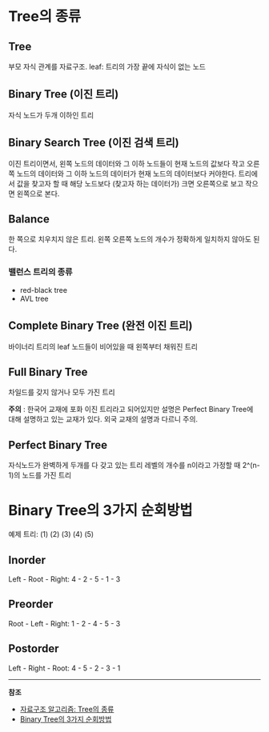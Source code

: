 # Tree의 종류
## Tree
부모 자식 관계를 자료구조. 
leaf: 트리의 가장 끝에 자식이 없는 노드

## Binary Tree (이진 트리)
자식 노드가 두개 이하인 트리

## Binary Search Tree (이진 검색 트리)
이진 트리이면서, 왼쪽 노드의 데이터와 그 이하 노드들이 현재 노드의 값보다 작고 오른쪽 노드의 데이터와 그 이하 노드의 데이터가 현재 노드의 데이터보다 커야한다.
트리에서 값을 찾고자 할 때 해당 노드보다 (찾고자 하는 데이터가) 크면 오른쪽으로 보고 작으면 왼쪽으로 본다.

## Balance
한 쪽으로 치우치지 않은 트리.
왼쪽 오른쪽 노드의 개수가 정확하게 일치하지 않아도 된다.
### 밸런스 트리의 종류
- red-black tree
- AVL tree

## Complete Binary Tree (완전 이진 트리)
바이너리 트리의 leaf 노드들이 비어있을 때 왼쪽부터 채워진 트리

## Full Binary Tree
차일드를 갖지 않거나 모두 가진 트리

**주의** : 한국어 교재에 포화 이진 트리라고 되어있지만 설명은 Perfect Binary Tree에 대해 설명하고 있는 교재가 있다. 외국 교재의 설명과 다르니 주의.

## Perfect Binary Tree
자식노드가 완벽하게 두개를 다 갖고 있는 트리
레벨의 개수를 n이라고 가정할 때 2^(n-1)의 노드를 가진 트리 

# Binary Tree의 3가지 순회방법
예제 트리:
     (1)
  (2)   (3)
(4) (5)

## Inorder
Left - Root - Right: 4 - 2 - 5 - 1 - 3

## Preorder
Root - Left - Right: 1 - 2 - 4 - 5 - 3

## Postorder
Left - Right - Root: 4 - 5 - 2 - 3 - 1

---
**참조**
- [자료구조 알고리즘: Tree의 종류](https://www.youtube.com/watch?v=LnxEBW29DOw)
- [Binary Tree의 3가지 순회방법](https://www.youtube.com/watch?v=QN1rZYX6QaA)
